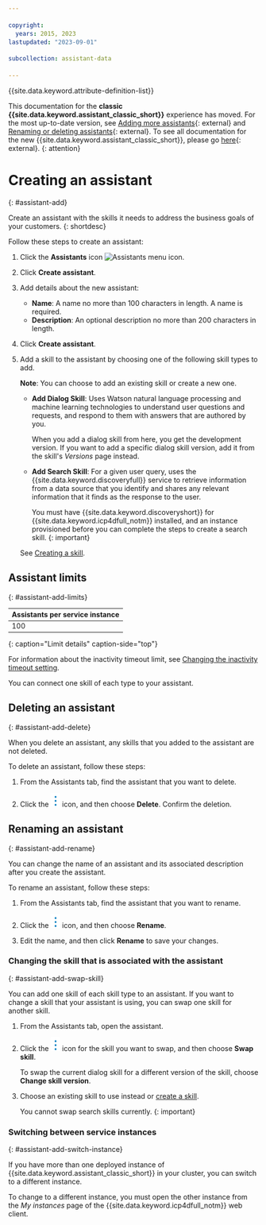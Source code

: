 ```yaml
---

copyright:
  years: 2015, 2023
lastupdated: "2023-09-01"

subcollection: assistant-data

---
```


{{site.data.keyword.attribute-definition-list}}

This documentation for the **classic {{site.data.keyword.assistant_classic_short}}** experience has moved. For the most up-to-date version, see [Adding more assistants](/docs/watson-assistant?topic=watson-assistant-assistant-add){: external} and [Renaming or deleting assistants](/docs/watson-assistant?topic=watson-assistant-assistant-rename-delete){: external}. To see all documentation for the new {{site.data.keyword.assistant_classic_short}}, please go [here](https://cloud.ibm.com/docs/watson-assistant){: external}.
{: attention}

# Creating an assistant
{: #assistant-add}

Create an assistant with the skills it needs to address the business goals of your customers.
{: shortdesc}

Follow these steps to create an assistant:

1.  Click the **Assistants** icon ![Assistants menu icon](images/nav-ass-icon.png).

1.  Click **Create assistant**.

1.  Add details about the new assistant:

    - **Name**: A name no more than 100 characters in length. A name is required.
    - **Description**: An optional description no more than 200 characters in length.

1.  Click **Create assistant**.

1.  Add a skill to the assistant by choosing one of the following skill types to add.

    **Note**: You can choose to add an existing skill or create a new one.

    - **Add Dialog Skill**: Uses Watson natural language processing and machine learning technologies to understand user questions and requests, and respond to them with answers that are authored by you.

      When you add a dialog skill from here, you get the development version. If you want to add a specific dialog skill version, add it from the skill's *Versions* page instead.

    - **Add Search Skill**: For a given user query, uses the {{site.data.keyword.discoveryfull}} service to retrieve information from a data source that you identify and shares any relevant information that it finds as the response to the user.

      You must have {{site.data.keyword.discoveryshort}} for {{site.data.keyword.icp4dfull_notm}} installed, and an instance provisioned before you can complete the steps to create a search skill.
      {: important}

    See [Creating a skill](/docs/assistant-data?topic=assistant-data-skill-add).

## Assistant limits
{: #assistant-add-limits}

| Assistants per service instance |
|---------------------------------|
| 100 |
{: caption="Limit details" caption-side="top"}

For information about the inactivity timeout limit, see [Changing the inactivity timeout setting](/docs/assistant-data?topic=assistant-data-assistant-settings).

You can connect one skill of each type to your assistant. 

## Deleting an assistant
{: #assistant-add-delete}

When you delete an assistant, any skills that you added to the assistant are not deleted.

To delete an assistant, follow these steps:

1.  From the Assistants tab, find the assistant that you want to delete.

1.  Click the ![open and close list of options](images/kabob-beta.png) icon, and then choose **Delete**. Confirm the deletion.

## Renaming an assistant
{: #assistant-add-rename}

You can change the name of an assistant and its associated description after you create the assistant.

To rename an assistant, follow these steps:

1.  From the Assistants tab, find the assistant that you want to rename.

1.  Click the ![open and close list of options](images/kabob-beta.png) icon, and then choose **Rename**.

1.  Edit the name, and then click **Rename** to save your changes.

### Changing the skill that is associated with the assistant
{: #assistant-add-swap-skill}

You can add one skill of each skill type to an assistant. If you want to change a skill that your assistant is using, you can swap one skill for another skill.

1.  From the Assistants tab, open the assistant.

1.  Click the ![open and close list of options](images/kabob-beta.png) icon for the skill you want to swap, and then choose **Swap skill**.

    To swap the current dialog skill for a different version of the skill, choose **Change skill version**.

1.  Choose an existing skill to use instead or [create a skill](/docs/assistant-data?topic=assistant-data-skill-add).

    You cannot swap search skills currently.
    {: important}

### Switching between service instances
{: #assistant-add-switch-instance}

If you have more than one deployed instance of {{site.data.keyword.assistant_classic_short}} in your cluster, you can switch to a different instance.

To change to a different instance, you must open the other instance from the *My instances* page of the {{site.data.keyword.icp4dfull_notm}} web client.
